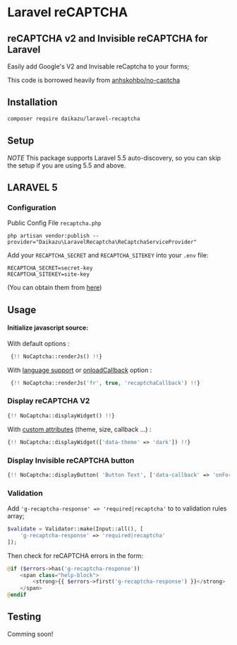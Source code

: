 # Laravel reCAPTCHA
## reCAPTCHA v2 and Invisible reCAPTCHA for Laravel
Easily add Google's V2 and Invisable reCaptcha to your forms;

This code is borrowed heavily from [anhskohbo/no-captcha](https://github.com/anhskohbo/no-captcha)

## Installation
```bash
composer require daikazu/laravel-recaptcha
```
## Setup
*NOTE* This package supports Laravel 5.5 auto-discovery, so you can skip the setup if you are using 5.5 and above.
## LARAVEL 5
### Configuration
Public Config File `recaptcha.php`
```ssh
php artisan vendor:publish --provider="Daikazu\LaravelRecaptcha\ReCaptchaServiceProvider"

```
Add your `RECAPTCHA_SECRET` and `RECAPTCHA_SITEKEY` into your `.env` file:

```ssh
RECAPTCHA_SECRET=secret-key
RECAPTCHA_SITEKEY=site-key
```
(You can obtain them from [here](https://www.google.com/recaptcha/admin))

## Usage

#### Initialize javascript source:

With default options :

```php
 {!! NoCaptcha::renderJs() !!}
```

With [language support](https://developers.google.com/recaptcha/docs/language) or [onloadCallback](https://developers.google.com/recaptcha/docs/display#explicit_render) option :

```php
 {!! NoCaptcha::renderJs('fr', true, 'recaptchaCallback') !!}
```

### Display reCAPTCHA V2

```php
{!! NoCaptcha::displayWidget() !!}
```

With [custom attributes](https://developers.google.com/recaptcha/docs/display#render_param) (theme, size, callback ...) :

```php
{!! NoCaptcha::displayWidget(['data-theme' => 'dark']) !!}
```

### Display Invisible reCAPTCHA button

```php
{!! NoCaptcha::displayButton( 'Button Text', ['data-callback' => 'onFormSubmit', 'class' => 'button is-info']) !!}
```

### Validation
Add `'g-recaptcha-response' => 'required|recaptcha'` to to validation rules array;
```php
$validate = Validator::make(Input::all(), [
	'g-recaptcha-response' => 'required|recaptcha'
]);
```
Then check for reCAPTCHA errors in the form:
```php
@if ($errors->has('g-recaptcha-response'))
    <span class="help-block">
        <strong>{{ $errors->first('g-recaptcha-response') }}</strong>
    </span>
@endif
```
## Testing

Comming soon!









